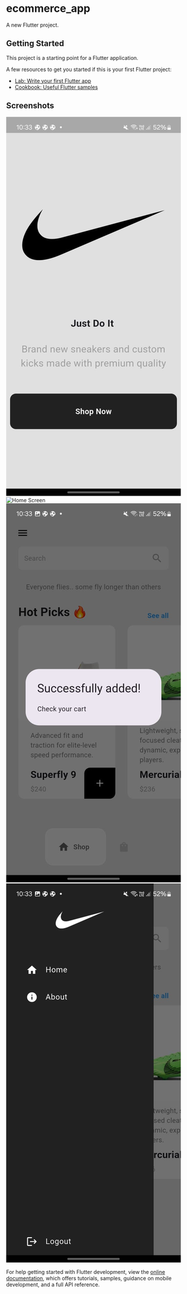 # ecommerce_app

A new Flutter project.

## Getting Started

This project is a starting point for a Flutter application.

A few resources to get you started if this is your first Flutter project:

- [Lab: Write your first Flutter app](https://docs.flutter.dev/get-started/codelab)
- [Cookbook: Useful Flutter samples](https://docs.flutter.dev/cookbook)

## Screenshots
![Logo Page](assets/images/logo-page.jpg)
![Home Screen](assets/images/home-screen.png)
![Add to Cart](assets/images/add-to-cart.jpg)
![Settings](assets/images/second.jpg)


For help getting started with Flutter development, view the
[online documentation](https://docs.flutter.dev/), which offers tutorials,
samples, guidance on mobile development, and a full API reference.
